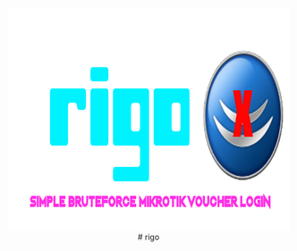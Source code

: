 <p align="center">
  <img src="https://raw.githubusercontent.com/Ubaii/rigo/main/rigo.png" alt="Rigo Logo" width="800" height="400"/>
  # rigo
</p>
